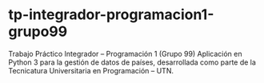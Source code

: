 # tp-integrador-programacion1-grupo99
Trabajo Práctico Integrador – Programación 1 (Grupo 99) Aplicación en Python 3 para la gestión de datos de países, desarrollada como parte de la Tecnicatura Universitaria en Programación – UTN.
